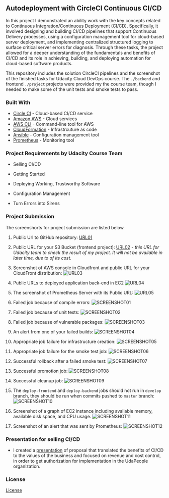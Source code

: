 ## Autodeployment with CircleCI Continuous CI/CD 

In this project I demonstrated an ability work with the key concepts related to Continuous Integration/Continuous Deployment (CI/CD). Specifically, it involved designing and building CI/CD pipelines that support Continuous Delivery processes, using a configuration management tool for cloud-based server deployment, and implementing centralized structured logging to surface critical server errors for diagnosis. Through these tasks, the project allowed for a deeper understanding of the fundamentals and benefits of CI/CD and its role in achieving, building, and deploying automation for cloud-based software products.

This repository includes the solution CircleCI pipelines and the screenshot of the finished tasks for Udacity Cloud DevOps course. The `./backend` and frontend `./project` projects were provided my the course team, though I needed to make some of the unit tests and smoke tests to pass.

### Built With

- [Circle CI](www.circleci.com) - Cloud-based CI/CD service
- [Amazon AWS](https://aws.amazon.com/) - Cloud services
- [AWS CLI](https://aws.amazon.com/cli/) - Command-line tool for AWS
- [CloudFormation](https://aws.amazon.com/cloudformation/) - Infrastrcuture as code
- [Ansible](https://www.ansible.com/) - Configuration management tool
- [Prometheus](https://prometheus.io/) - Monitoring tool


### Project Requirements by Udacity Course Team

* Selling CI/CD
* Getting Started
* Deploying Working, Trustworthy Software
* Configuration Management

* Turn Errors into Sirens

### Project Submission 
The screenshorts for project submission are listed below.
  1. Public Url to GitHub repository: [URL01](https://github.com/RaminMammadzada/autodeploy_with_ci_cd_tools)
  2. Public URL for your S3 Bucket (frontend project): [URL02](https://udapeople-5550dc4.s3.eu-central-1.amazonaws.com/index.html) - *this URL for Udacity team to check the result of my project. It will not be available in later time, due to of its cost.*
  3. Screenshot of AWS console in Cloudfront and public URL for your CloudFront distribution:
  ![URL03](./screenshots/URL03_SCREENSHOT.png)

  4. Public URLs to deployed application back-end in EC2 ![URL04](./screenshots/URL04_SCREENSHOT.png)
  5. The screenshot of Prometheus Server with its Public URL: ![URL05](./screenshots/URL05_SCREENSHOT.png)


  6. Failed job because of compile errors: ![SCREENSHOT01](./screenshots/SCREENSHOT01.png)
  7. Failed job because of unit tests: ![SCREENSHOT02](./screenshots/SCREENSHOT02.png)
  8. Failed job because of vulnerable packages: ![SCREENSHOT03](./screenshots/SCREENSHOT03.png)
  9. An alert from one of your failed builds: ![SCREENSHOT04](./screenshots/SCREENSHOT04.png)
  10. Appropriate job failure for infrastructure creation: ![SCREENSHOT05](./screenshots/SCREENSHOT05.png)
  11. Appropriate job failure for the smoke test job: ![SCREENSHOT06](./screenshots/SCREENSHOT06.png)
  12. Successful rollback after a failed smoke test: ![SCREENSHOT07](./screenshots/SCREENSHOT07.png)
  13. Successful promotion job: ![SCREENSHOT08](./screenshots/SCREENSHOT08.png)
  14. Successful cleanup job: ![SCREENSHOT09](./screenshots/SCREENSHOT09.png)
  15. The `deploy-frontend` and `deploy-backend` jobs should not run in   `develop` branch, they should be run when commits pushed to `master` branch:![SCREENSHOT10](./screenshots/SCREENSHOT10.png)
  16. Screenshot of a graph of EC2 instance including available memory, available disk space, and CPU usage. ![SCREENSHOT11](./screenshots/SCREENSHOT11.png)
  17. Screenshot of an alert that was sent by Prometheus: ![SCREENSHOT12](./screenshots/SCREENSHOT12.png)

  
### Presentation for selling CI/CD

- I created a [presentation](./presentation.pdf) of proposal that translated the benefits of CI/CD to the values of the business and focused on revenue and cost control, in order to get authorization for implementation in the UdaPeople organization.

### License

[License](LICENSE.md)

